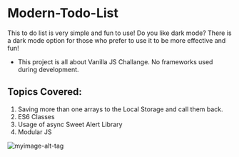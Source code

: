 
# Modern-Todo-List
This to do list is very simple and fun to use! Do you like dark mode? There is a dark mode option for those who prefer to use it to be more effective and fun!

* This project is all about Vanilla JS Challange. No frameworks used during development.

## Topics Covered:
1. Saving more than one arrays to the Local Storage and call them back.
2. ES6 Classes
3. Usage of async Sweet Alert Library
4. Modular JS


![myimage-alt-tag](Modern-Todo-List/Designs/Design-2.png)
